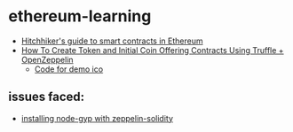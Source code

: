 # ethereum-learning

- [Hitchhiker's guide to smart contracts in Ethereum](https://blog.zeppelin.solutions/the-hitchhikers-guide-to-smart-contracts-in-ethereum-848f08001f05)
- [How To Create Token and Initial Coin Offering Contracts Using Truffle + OpenZeppelin](https://blog.zeppelin.solutions/how-to-create-token-and-initial-coin-offering-contracts-using-truffle-openzeppelin-1b7a5dae99b6)
    - [Code for demo ico](https://github.com/gustavoguimaraes/my-ico) 



## issues faced:
- [installing node-gyp with zeppelin-solidity](https://github.com/OpenZeppelin/zeppelin-solidity/issues/461) 
